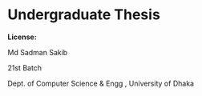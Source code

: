 # Undergraduate Thesis

<b>License:</b>
<p>Md Sadman Sakib
<p>21st Batch
<p>Dept. of Computer Science & Engg , University of Dhaka

